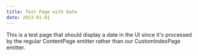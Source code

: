 ```yaml
---
title: Test Page with Date
date: 2023-01-01
---
```


This is a test page that should display a date in the UI since it's processed by the regular ContentPage emitter rather than our CustomIndexPage emitter.
